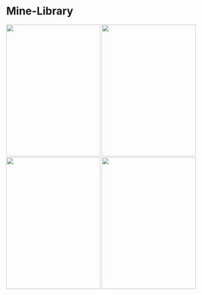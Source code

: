 # Mine-Library

<img src="https://user-images.githubusercontent.com/83088291/146669663-89fcaf42-ec55-45e7-8278-c8223c3e0567.jpeg"  width="250" height="350"> <img src="https://user-images.githubusercontent.com/83088291/146669681-83c3f1dd-7e5b-48be-b9ac-78581ae26ba4.jpeg"  width="250" height="350"> <img src="https://user-images.githubusercontent.com/83088291/146669702-0ab83a8e-bb53-41be-a92c-cc9cebdadb33.jpeg"  width="250" height="350"> <img src="https://user-images.githubusercontent.com/83088291/146669712-f965fa40-684b-48d7-8d1a-afc11dc8010c.jpeg"  width="250" height="350">

